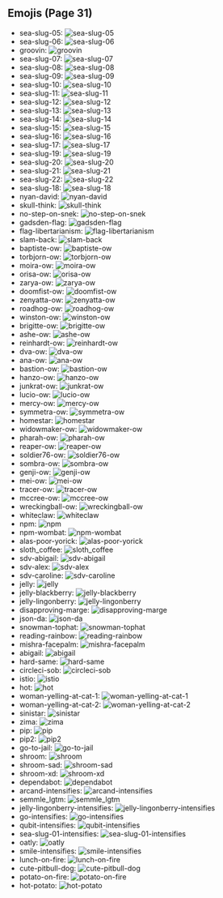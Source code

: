 
## Emojis (Page 31)

* sea-slug-05: ![sea-slug-05](output/sea-slug-05.png)
* sea-slug-06: ![sea-slug-06](output/sea-slug-06.png)
* groovin: ![groovin](output/groovin.gif)
* sea-slug-07: ![sea-slug-07](output/sea-slug-07.png)
* sea-slug-08: ![sea-slug-08](output/sea-slug-08.png)
* sea-slug-09: ![sea-slug-09](output/sea-slug-09.png)
* sea-slug-10: ![sea-slug-10](output/sea-slug-10.png)
* sea-slug-11: ![sea-slug-11](output/sea-slug-11.png)
* sea-slug-12: ![sea-slug-12](output/sea-slug-12.png)
* sea-slug-13: ![sea-slug-13](output/sea-slug-13.png)
* sea-slug-14: ![sea-slug-14](output/sea-slug-14.png)
* sea-slug-15: ![sea-slug-15](output/sea-slug-15.png)
* sea-slug-16: ![sea-slug-16](output/sea-slug-16.png)
* sea-slug-17: ![sea-slug-17](output/sea-slug-17.png)
* sea-slug-19: ![sea-slug-19](output/sea-slug-19.png)
* sea-slug-20: ![sea-slug-20](output/sea-slug-20.png)
* sea-slug-21: ![sea-slug-21](output/sea-slug-21.png)
* sea-slug-22: ![sea-slug-22](output/sea-slug-22.png)
* sea-slug-18: ![sea-slug-18](output/sea-slug-18.png)
* nyan-david: ![nyan-david](output/nyan-david.gif)
* skull-think: ![skull-think](output/skull-think.png)
* no-step-on-snek: ![no-step-on-snek](output/no-step-on-snek.jpg)
* gadsden-flag: ![gadsden-flag](output/gadsden-flag)
* flag-libertarianism: ![flag-libertarianism](output/flag-libertarianism)
* slam-back: ![slam-back](output/slam-back.jpg)
* baptiste-ow: ![baptiste-ow](output/baptiste-ow.png)
* torbjorn-ow: ![torbjorn-ow](output/torbjorn-ow.png)
* moira-ow: ![moira-ow](output/moira-ow.png)
* orisa-ow: ![orisa-ow](output/orisa-ow.png)
* zarya-ow: ![zarya-ow](output/zarya-ow.png)
* doomfist-ow: ![doomfist-ow](output/doomfist-ow.png)
* zenyatta-ow: ![zenyatta-ow](output/zenyatta-ow.png)
* roadhog-ow: ![roadhog-ow](output/roadhog-ow.png)
* winston-ow: ![winston-ow](output/winston-ow.png)
* brigitte-ow: ![brigitte-ow](output/brigitte-ow.png)
* ashe-ow: ![ashe-ow](output/ashe-ow.png)
* reinhardt-ow: ![reinhardt-ow](output/reinhardt-ow.png)
* dva-ow: ![dva-ow](output/dva-ow.png)
* ana-ow: ![ana-ow](output/ana-ow.png)
* bastion-ow: ![bastion-ow](output/bastion-ow.png)
* hanzo-ow: ![hanzo-ow](output/hanzo-ow.png)
* junkrat-ow: ![junkrat-ow](output/junkrat-ow.png)
* lucio-ow: ![lucio-ow](output/lucio-ow.png)
* mercy-ow: ![mercy-ow](output/mercy-ow.png)
* symmetra-ow: ![symmetra-ow](output/symmetra-ow.png)
* homestar: ![homestar](output/homestar.jpg)
* widowmaker-ow: ![widowmaker-ow](output/widowmaker-ow.png)
* pharah-ow: ![pharah-ow](output/pharah-ow.png)
* reaper-ow: ![reaper-ow](output/reaper-ow.png)
* soldier76-ow: ![soldier76-ow](output/soldier76-ow.png)
* sombra-ow: ![sombra-ow](output/sombra-ow.png)
* genji-ow: ![genji-ow](output/genji-ow.png)
* mei-ow: ![mei-ow](output/mei-ow.png)
* tracer-ow: ![tracer-ow](output/tracer-ow.png)
* mccree-ow: ![mccree-ow](output/mccree-ow.png)
* wreckingball-ow: ![wreckingball-ow](output/wreckingball-ow.jpg)
* whiteclaw: ![whiteclaw](output/whiteclaw.jpg)
* npm: ![npm](output/npm.png)
* npm-wombat: ![npm-wombat](output/npm-wombat.png)
* alas-poor-yorick: ![alas-poor-yorick](output/alas-poor-yorick)
* sloth_coffee: ![sloth_coffee](output/sloth_coffee.png)
* sdv-abigail: ![sdv-abigail](output/sdv-abigail.png)
* sdv-alex: ![sdv-alex](output/sdv-alex.png)
* sdv-caroline: ![sdv-caroline](output/sdv-caroline.png)
* jelly: ![jelly](output/jelly.png)
* jelly-blackberry: ![jelly-blackberry](output/jelly-blackberry.png)
* jelly-lingonberry: ![jelly-lingonberry](output/jelly-lingonberry.png)
* disapproving-marge: ![disapproving-marge](output/disapproving-marge.png)
* json-da: ![json-da](output/json-da.png)
* snowman-tophat: ![snowman-tophat](output/snowman-tophat.gif)
* reading-rainbow: ![reading-rainbow](output/reading-rainbow.png)
* mishra-facepalm: ![mishra-facepalm](output/mishra-facepalm.png)
* abigail: ![abigail](output/abigail.png)
* hard-same: ![hard-same](output/hard-same.png)
* circleci-sob: ![circleci-sob](output/circleci-sob.png)
* istio: ![istio](output/istio.png)
* hot: ![hot](output/hot.png)
* woman-yelling-at-cat-1: ![woman-yelling-at-cat-1](output/woman-yelling-at-cat-1.png)
* woman-yelling-at-cat-2: ![woman-yelling-at-cat-2](output/woman-yelling-at-cat-2.png)
* sinistar: ![sinistar](output/sinistar.jpg)
* zima: ![zima](output/zima.png)
* pip: ![pip](output/pip.png)
* pip2: ![pip2](output/pip2.png)
* go-to-jail: ![go-to-jail](output/go-to-jail.jpg)
* shroom: ![shroom](output/shroom.png)
* shroom-sad: ![shroom-sad](output/shroom-sad.png)
* shroom-xd: ![shroom-xd](output/shroom-xd.png)
* dependabot: ![dependabot](output/dependabot.png)
* arcand-intensifies: ![arcand-intensifies](output/arcand-intensifies.gif)
* semmle_lgtm: ![semmle_lgtm](output/semmle_lgtm.png)
* jelly-lingonberry-intensifies: ![jelly-lingonberry-intensifies](output/jelly-lingonberry-intensifies.gif)
* go-intensifies: ![go-intensifies](output/go-intensifies.gif)
* qubit-intensifies: ![qubit-intensifies](output/qubit-intensifies.gif)
* sea-slug-01-intensifies: ![sea-slug-01-intensifies](output/sea-slug-01-intensifies.gif)
* oatly: ![oatly](output/oatly.jpg)
* smile-intensifies: ![smile-intensifies](output/smile-intensifies.gif)
* lunch-on-fire: ![lunch-on-fire](output/lunch-on-fire.gif)
* cute-pitbull-dog: ![cute-pitbull-dog](output/cute-pitbull-dog.png)
* potato-on-fire: ![potato-on-fire](output/potato-on-fire.gif)
* hot-potato: ![hot-potato](output/hot-potato)
